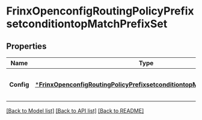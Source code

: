# FrinxOpenconfigRoutingPolicyPrefixsetconditiontopMatchPrefixSet

## Properties
Name | Type | Description | Notes
------------ | ------------- | ------------- | -------------
**Config** | [***FrinxOpenconfigRoutingPolicyPrefixsetconditiontopMatchprefixsetConfig**](frinx.openconfig.routing.policy.prefixsetconditiontop.matchprefixset.Config.md) | Optional[Configuration data for a prefix-set condition] REF:Optional.empty | [optional] [default to null]

[[Back to Model list]](../README.md#documentation-for-models) [[Back to API list]](../README.md#documentation-for-api-endpoints) [[Back to README]](../README.md)


